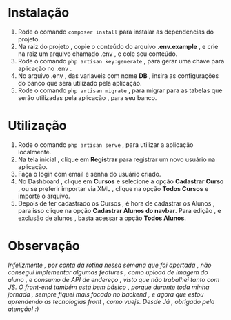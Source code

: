 # Instalação
1. Rode o comando ``composer install`` para instalar as dependencias do projeto.
2. Na raiz do projeto , copie o conteúdo do arquivo **.env.example** , e crie na raiz um arquivo chamado .env , e cole seu conteúdo.
3. Rode o comando ``php artisan key:generate`` , para gerar uma chave para aplicação no .env .
4. No arquivo .env , das variaveis com nome **DB** , insira as configurações do banco que será utilizado pela aplicação.
5. Rode o comando ``php artisan migrate`` , para migrar para as tabelas que serão utilizadas pela aplicação , para seu banco.

# Utilização
1. Rode o comando ``php artisan serve`` , para utilizar a aplicação localmente.
2. Na tela inicial , clique em **Registrar** para registrar um novo usuário na aplicação.
3. Faça o login com email e senha do usuário criado.
4. No Dashboard , clique em **Cursos** e selecione a opção **Cadastrar Curso** , ou se preferir importar via XML , clique na opção **Todos Cursos** e importe o arquivo.
5. Depois de ter cadastrado os Cursos , é hora de cadastrar os Alunos , para isso clique na opção **Cadastrar Alunos do navbar**. Para edição , e exclusão de alunos , basta acessar a opção **Todos Alunos**.

# Observação
*Infelizmente , por conta da rotina nessa semana que foi apertada , não consegui implementar algumas features , como upload de imagem do aluno , e consumo de API de endereço , visto que não trabalhei tanto com JS. O front-end também está bem básico , porque durante toda minha jornada , sempre fiquei mais focado no backend , e agora que estou aprendendo as tecnologias front , como vuejs. Desde Já , obrigado pela atenção! :)*
